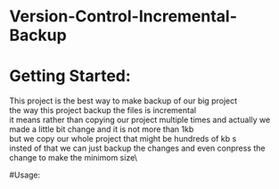 # Version-Control-Incremental-Backup

# Getting Started:

This project is the best way to make backup of our big project\
the way this project backup the files is incremental\
it means rather than copying our project multiple times and actually we made a little bit change and it is not more than 1kb\
but we copy our whole project that might be hundreds of kb s \
insted of that we can just backup the changes and even conpress the change to make the minimom size\


#Usage:
